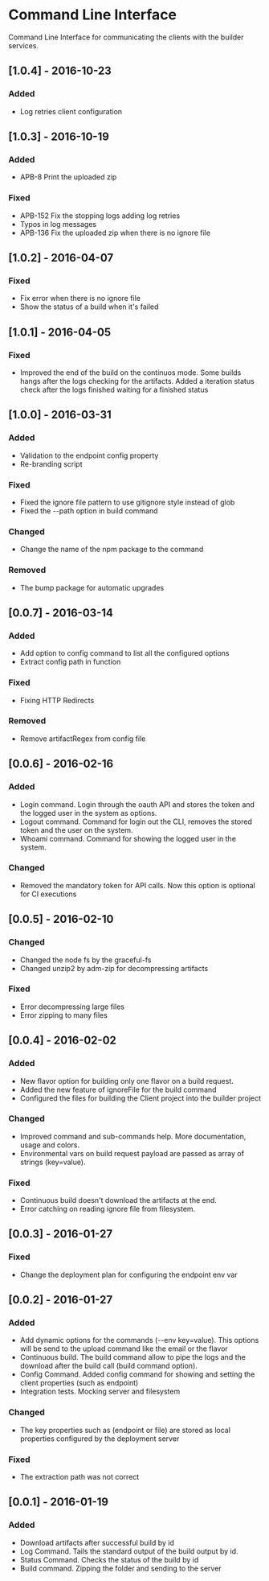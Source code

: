 # Command Line Interface

Command Line Interface for communicating the clients with the builder services.

## [1.0.4] - 2016-10-23

### Added
- Log retries client configuration

## [1.0.3] - 2016-10-19

### Added
- APB-8 Print the uploaded zip

### Fixed
- APB-152 Fix the stopping logs adding log retries
- Typos in log messages
- APB-136 Fix the uploaded zip when there is no ignore file

## [1.0.2] - 2016-04-07

### Fixed
- Fix error when there is no ignore file
- Show the status of a build when it's failed

## [1.0.1] - 2016-04-05

### Fixed
- Improved the end of the build on the continuos mode. Some builds hangs after the logs checking for the artifacts. Added a iteration status check after the logs finished waiting for a finished status

## [1.0.0] - 2016-03-31

### Added
- Validation to the endpoint config property
- Re-branding script

### Fixed
- Fixed the ignore file pattern to use gitignore style instead of glob
- Fixed the --path option in build command

### Changed
- Change the name of the npm package to the command

### Removed
- The bump package for automatic upgrades

## [0.0.7] - 2016-03-14

### Added
- Add option to config command to list all the configured options
- Extract config path in function

### Fixed
- Fixing HTTP Redirects

### Removed
- Remove artifactRegex from config file

## [0.0.6] - 2016-02-16
### Added
- Login command. Login through the oauth API and stores the token and the logged user in the system as options.
- Logout command. Command for login out the CLI, removes the stored token and the user on the system.
- Whoami command. Command for showing the logged user in the system.

### Changed
- Removed the mandatory token for API calls. Now this option is optional for CI executions

## [0.0.5] - 2016-02-10

### Changed
- Changed the node fs by the graceful-fs
- Changed unzip2 by adm-zip for decompressing artifacts

### Fixed
- Error decompressing large files
- Error zipping to many files

## [0.0.4] - 2016-02-02
### Added
- New flavor option for building only one flavor on a build request.
- Added the new feature of ignoreFile for the build command
- Configured the files for building the Client project into the builder project

### Changed
- Improved command and sub-commands help. More documentation, usage and colors.
- Environmental vars on build request payload are passed as array of strings (key=value).

### Fixed
- Continuous build doesn't download the artifacts at the end.
- Error catching on reading ignore file from filesystem.

## [0.0.3] - 2016-01-27
### Fixed
- Change the deployment plan for configuring the endpoint env var

## [0.0.2] - 2016-01-27
### Added
- Add dynamic options for the commands (--env key=value). This options will be send to the upload command like the email or the flavor
- Continuous build. The build command allow to pipe the logs and the download after the build call (build command option).
- Config Command. Added config command for showing and setting the client properties (such as endpoint)
- Integration tests. Mocking server and filesystem

### Changed
- The key properties such as (endpoint or file) are stored as local properties configured by the deployment server

### Fixed
- The extraction path was not correct

## [0.0.1] - 2016-01-19
### Added
- Download artifacts after successful build by id
- Log Command. Tails the standard output of the build output by id.
- Status Command. Checks the status of the build by id
- Build command. Zipping the folder and sending to the server
